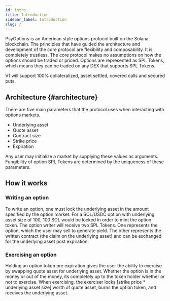 ```yaml
---
id: intro
title: Introduction
sidebar_label: Introduction
slug: /
---
```


PsyOptions is an American style options protocol built on the Solana blockchain. The principles that have guided the architecture and development of the core protocol are flexibility and composability. It is completely trustless. The core protocol makes no assumptions on how the options should be traded or priced. Options are represented as SPL Tokens, which means they can be traded on any DEX that supports SPL Tokens.

V1 will support 100% collateralized, asset settled, covered calls and secured puts.

## Architecture {#architecture}

There are five main parameters that the protocol uses when interacting with options markets.

- Underlying asset
- Quote asset
- Contract size
- Strike price
- Expiration

Any user may initialize a market by supplying these values as arguments. Fungibility of option SPL Tokens are determined by the uniqueness of these parameters.

## How it works

### Writing an option

To write an option, one must lock the underlying asset in the amount specified by the option market. For a SOL/USDC option with underlying asset size of 100, 100 SOL would be locked in order to mint the option token. The option writer will receive two SPL Tokens. One represents the option, which the user may sell to generate yield. The other represents the written contract (the claim on the underlying asset) and can be exchanged for the underlying asset post expiration.

### Exercising an option

Holding an option token pre expiration gives the user the ability to exercise by swapping quote asset for underlying asset. Whether the option is in the money or out of the money, its completely up to the token holder whether or not to exercise. When exercising, the exerciser locks [strike price * underlying asset size] worth of quote asset, burns the option token, and receives the underlying asset.
